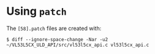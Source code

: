 # Using `patch`

The `[58].patch` files are created with:

```
$ diff --ignore-space-change -Nar -u2 ~/VL53L5CX_ULD_API/src/vl53l5cx_api.c vl53l5cx_api.c
```
